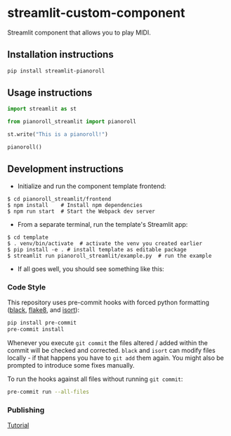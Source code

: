 # streamlit-custom-component

Streamlit component that allows you to play MIDI.

## Installation instructions

```sh
pip install streamlit-pianoroll
```

## Usage instructions

```python
import streamlit as st

from pianoroll_streamlit import pianoroll

st.write("This is a pianoroll!")

pianoroll()
```

## Development instructions

* Initialize and run the component template frontend:
```
$ cd pianoroll_streamlit/frontend
$ npm install    # Install npm dependencies
$ npm run start  # Start the Webpack dev server
```
* From a separate terminal, run the template's Streamlit app:
```
$ cd template
$ . venv/bin/activate  # activate the venv you created earlier
$ pip install -e . # install template as editable package
$ streamlit run pianoroll_streamlit/example.py  # run the example
```
* If all goes well, you should see something like this:


### Code Style

This repository uses pre-commit hooks with forced python formatting ([black](https://github.com/psf/black),
[flake8](https://flake8.pycqa.org/en/latest/), and [isort](https://pycqa.github.io/isort/)):

```sh
pip install pre-commit
pre-commit install
```

Whenever you execute `git commit` the files altered / added within the commit will be checked and corrected.
`black` and `isort` can modify files locally - if that happens you have to `git add` them again.
You might also be prompted to introduce some fixes manually.

To run the hooks against all files without running `git commit`:

```sh
pre-commit run --all-files
```


### Publishing

[Tutorial](https://docs.streamlit.io/library/components/publish)



